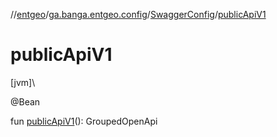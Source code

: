 //[entgeo](../../../index.md)/[ga.banga.entgeo.config](../index.md)/[SwaggerConfig](index.md)/[publicApiV1](public-api-v1.md)

# publicApiV1

[jvm]\

@Bean

fun [publicApiV1](public-api-v1.md)(): GroupedOpenApi
